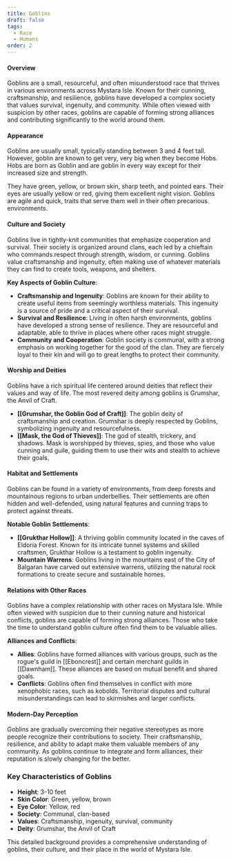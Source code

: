 ```yaml
---
title: Goblins
draft: false
tags:
  - Race
  - Humans
order: 2
---
```

#### Overview

Goblins are a small, resourceful, and often misunderstood race that thrives in various environments across Mystara Isle. Known for their cunning, craftsmanship, and resilience, goblins have developed a complex society that values survival, ingenuity, and community. While often viewed with suspicion by other races, goblins are capable of forming strong alliances and contributing significantly to the world around them.

#### Appearance

Goblins are usually small, typically standing between 3 and 4 feet tall. However, goblin are known to get very, very big when they become Hobs. Hobs are born as Goblin and are goblin in every way except for their increased size and strength.

They have green, yellow, or brown skin, sharp teeth, and pointed ears. Their eyes are usually yellow or red, giving them excellent night vision. Goblins are agile and quick, traits that serve them well in their often precarious environments.

#### Culture and Society

Goblins live in tightly-knit communities that emphasize cooperation and survival. Their society is organized around clans, each led by a chieftain who commands respect through strength, wisdom, or cunning. Goblins value craftsmanship and ingenuity, often making use of whatever materials they can find to create tools, weapons, and shelters.

**Key Aspects of Goblin Culture**:

- **Craftsmanship and Ingenuity**: Goblins are known for their ability to create useful items from seemingly worthless materials. This ingenuity is a source of pride and a critical aspect of their survival.
- **Survival and Resilience**: Living in often harsh environments, goblins have developed a strong sense of resilience. They are resourceful and adaptable, able to thrive in places where other races might struggle.
- **Community and Cooperation**: Goblin society is communal, with a strong emphasis on working together for the good of the clan. They are fiercely loyal to their kin and will go to great lengths to protect their community.

#### Worship and Deities

Goblins have a rich spiritual life centered around deities that reflect their values and way of life. The most revered deity among goblins is Grumshar, the Anvil of Craft.

- **[[Grumshar, the Goblin God of Craft]]**: The goblin deity of craftsmanship and creation. Grumshar is deeply respected by Goblins, symbolizing ingenuity and resourcefulness.
- **[[Mask, the God of Thieves]]**: The god of stealth, trickery, and shadows. Mask is worshipped by thieves, spies, and those who value cunning and guile, guiding them to use their wits and stealth to achieve their goals.

#### Habitat and Settlements

Goblins can be found in a variety of environments, from deep forests and mountainous regions to urban underbellies. Their settlements are often hidden and well-defended, using natural features and cunning traps to protect against threats.

**Notable Goblin Settlements**:

- **[[Grukthar Hollow]]**: A thriving goblin community located in the caves of Eldoria Forest. Known for its intricate tunnel systems and skilled craftsmen, Grukthar Hollow is a testament to goblin ingenuity.
- **Mountain Warrens**: Goblins living in the mountains east of the City of Balgaran have carved out extensive warrens, utilizing the natural rock formations to create secure and sustainable homes.

#### Relations with Other Races

Goblins have a complex relationship with other races on Mystara Isle. While often viewed with suspicion due to their cunning nature and historical conflicts, goblins are capable of forming strong alliances. Those who take the time to understand goblin culture often find them to be valuable allies.

**Alliances and Conflicts**:

- **Allies**: Goblins have formed alliances with various groups, such as the rogue's guild in [[Eboncrest]] and certain merchant guilds in [[Dawnham]]. These alliances are based on mutual benefit and shared goals.
- **Conflicts**: Goblins often find themselves in conflict with more xenophobic races, such as kobolds. Territorial disputes and cultural misunderstandings can lead to skirmishes and larger conflicts.

#### Modern-Day Perception

Goblins are gradually overcoming their negative stereotypes as more people recognize their contributions to society. Their craftsmanship, resilience, and ability to adapt make them valuable members of any community. As goblins continue to integrate and form alliances, their reputation is slowly changing for the better.

### Key Characteristics of Goblins

- **Height**: 3-10 feet
- **Skin Color**: Green, yellow, brown
- **Eye Color**: Yellow, red
- **Society**: Communal, clan-based
- **Values**: Craftsmanship, ingenuity, survival, community
- **Deity**: Grumshar, the Anvil of Craft

This detailed background provides a comprehensive understanding of goblins, their culture, and their place in the world of Mystara Isle.